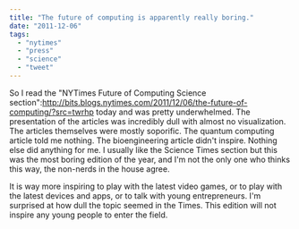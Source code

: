 ```yaml
---
title: "The future of computing is apparently really boring."
date: "2011-12-06"
tags: 
  - "nytimes"
  - "press"
  - "science"
  - "tweet"
---
```


So I read the "NYTimes Future of Computing Science section":http://bits.blogs.nytimes.com/2011/12/06/the-future-of-computing/?src=twrhp today and was pretty underwhelmed. The presentation of the articles was incredibly dull with almost no visualization. The articles themselves were mostly soporific. The quantum computing article told me nothing. The bioengineering article didn't inspire. Nothing else did anything for me. I usually like the Science Times section but this was the most boring edition of the year, and I'm not the only one who thinks this way, the non-nerds in the house agree.

It is way more inspiring to play with the latest video games, or to play with the latest devices and apps, or to talk with young entrepreneurs. I'm surprised at how dull the topic seemed in the Times. This edition will not inspire any young people to enter the field.
